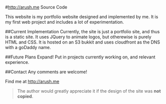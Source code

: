 #http://arush.me Source Code

This website is my portfolio website designed and implemented by me.
It is my first web project and includes a lot of experimentation.

##Current Implementation
Currently, the site is just a portfolio site, and thus is a static site. It uses JQuery to animate logos, but otherewise is purely HTML and CSS. It is hosted on an S3 bukkit and uses cloudfront as the DNS with a goDaddy name.

##Future Plans
Expand! Put in projects currently working on, and relevant experience.

##Contact
Any comments are welcome!

Find me at http://arush.me

> The author would greatly appreciate it if the design of the site was **not copied**.
